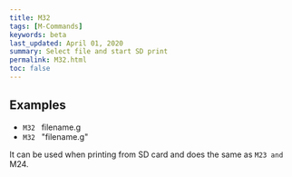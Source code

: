 ```yaml
---
title: M32
tags: [M-Commands] 
keywords: beta 
last_updated: April 01, 2020 
summary: Select file and start SD print 
permalink: M32.html
toc: false 
---
```



## Examples

* ` M32  ` filename.g
* ` M32  ` "filename.g"

It can be used when printing from SD card and does the same as ` M23 and  ` M24.

